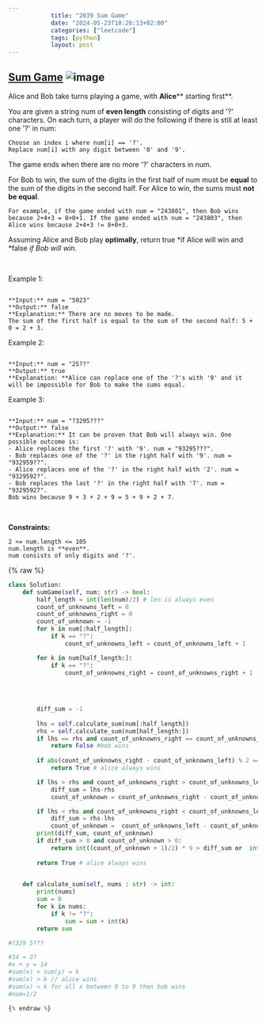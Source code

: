 ```yaml
---
            title: "2039 Sum Game"
            date: "2024-05-23T18:26:13+02:00"
            categories: ["leetcode"]
            tags: [python]
            layout: post
---
```

            
## [Sum Game](https://leetcode.com/problems/sum-game) ![image](https://img.shields.io/badge/Difficulty-Medium-orange)

Alice and Bob take turns playing a game, with **Alice**** starting first**.

You are given a string num of **even length** consisting of digits and '?' characters. On each turn, a player will do the following if there is still at least one '?' in num:

	Choose an index i where num[i] == '?'.
	Replace num[i] with any digit between '0' and '9'.

The game ends when there are no more '?' characters in num.

For Bob to win, the sum of the digits in the first half of num must be **equal** to the sum of the digits in the second half. For Alice to win, the sums must **not be equal**.

	For example, if the game ended with num = "243801", then Bob wins because 2+4+3 = 8+0+1. If the game ended with num = "243803", then Alice wins because 2+4+3 != 8+0+3.

Assuming Alice and Bob play **optimally**, return true *if Alice will win and *false *if Bob will win*.

 

Example 1:

```

**Input:** num = "5023"
**Output:** false
**Explanation:** There are no moves to be made.
The sum of the first half is equal to the sum of the second half: 5 + 0 = 2 + 3.

```

Example 2:

```

**Input:** num = "25??"
**Output:** true
**Explanation: **Alice can replace one of the '?'s with '9' and it will be impossible for Bob to make the sums equal.

```

Example 3:

```

**Input:** num = "?3295???"
**Output:** false
**Explanation:** It can be proven that Bob will always win. One possible outcome is:
- Alice replaces the first '?' with '9'. num = "93295???".
- Bob replaces one of the '?' in the right half with '9'. num = "932959??".
- Alice replaces one of the '?' in the right half with '2'. num = "9329592?".
- Bob replaces the last '?' in the right half with '7'. num = "93295927".
Bob wins because 9 + 3 + 2 + 9 = 5 + 9 + 2 + 7.

```

 

**Constraints:**

	2 <= num.length <= 105
	num.length is **even**.
	num consists of only digits and '?'.

{% raw %}
```python
class Solution:
    def sumGame(self, num: str) -> bool:
        half_length = int(len(num)/2) # len is always even
        count_of_unknowns_left = 0
        count_of_unknowns_right = 0
        count_of_unknown = -1
        for k in num[:half_length]:
            if k == "?":
                count_of_unknowns_left = count_of_unknowns_left + 1

        for k in num[half_length:]:
            if k == "?":
                count_of_unknowns_right = count_of_unknowns_right + 1

        
        
        
        diff_sum = -1
        
        lhs = self.calculate_sum(num[:half_length])
        rhs = self.calculate_sum(num[half_length:])
        if lhs == rhs and count_of_unknowns_right == count_of_unknowns_left:
            return False #bob wins 
        
        if abs(count_of_unknowns_right - count_of_unknowns_left) % 2 == 1:
            return True # alice always wins

        if lhs > rhs and count_of_unknowns_right > count_of_unknowns_left:
            diff_sum = lhs-rhs
            count_of_unknown = count_of_unknowns_right - count_of_unknowns_left

        if lhs < rhs and count_of_unknowns_right < count_of_unknowns_left:
            diff_sum = rhs-lhs
            count_of_unknown =  count_of_unknowns_left - count_of_unknowns_right
        print(diff_sum, count_of_unknown)
        if diff_sum > 0 and count_of_unknown > 0:
            return int((count_of_unknown + 1)/2) * 9 > diff_sum or  int((count_of_unknown)/2) * 9 < diff_sum# >= for 9? test case
        
        return True # alice always wins
        

    def calculate_sum(self, nums : str) -> int:
        print(nums)
        sum = 0
        for k in nums:
            if k != "?":
                sum = sum + int(k)
        return sum

#?329 5???

#14 = 2?
#x + y = 14
#sum(x) + sum(y) = k
#sum(x) > k // alice wins
#sum(x) < k for all x between 0 to 9 then bob wins
#num+1/2 

{% endraw %}
